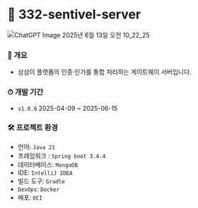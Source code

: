 # 🏰 332-sentivel-server
![ChatGPT Image 2025년 6월 13일 오전 10_22_25](https://github.com/user-attachments/assets/09452eee-a288-4d61-af2c-af5425a3f8d3)

### **🐶 개요**
- 삼삼이 플랫폼의 인증·인가를 통합 처리하는 게이트웨이 서버입니다.

### ⏱ **개발 기간**
- `v1.0.0` 2025-04-09 ~ 2025-06-15

### 🛠 **프로젝트 환경**
- 언어: `Java 21`
- 프레임워크 : `Spring boot 3.4.4`
- 데이터베이스: `MongoDB`
- IDE: `IntelliJ IDEA`
- 빌드 도구: `Gradle`
- `DevOps`: `Docker`
- 배포: `OCI`

